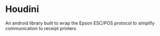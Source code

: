 # Houdini
An android library built to wrap the Epson ESC/POS protocol to simplify communication to receipt printers
